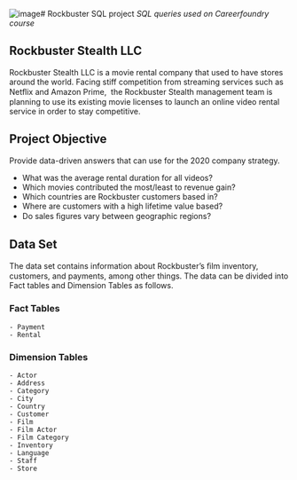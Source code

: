 ![image](https://github.com/tatalva/careerfoundry_RockbusterSQL_project/assets/101604456/86173446-0d6b-4db8-9e3d-a9ccc4709283)# Rockbuster SQL project
*SQL queries used on Careerfoundry course*

## Rockbuster Stealth LLC

Rockbuster Stealth LLC is a movie rental company that used to have stores around the world. Facing stiff competition from streaming services such as Netﬂix and Amazon Prime,  the Rockbuster Stealth management team is planning to use its existing movie licenses to launch an online video rental service in order to stay competitive. 

## Project Objective

Provide data-driven answers that can use for the  2020 company strategy.
  - What was the average rental duration for all videos?
  - Which movies contributed the most/least to revenue gain?
  - Which countries are Rockbuster customers based in?
  - Where are customers with a high lifetime value based? 
  - Do sales ﬁgures vary between geographic regions? 

## Data Set

The data set contains information about Rockbuster’s ﬁlm inventory, customers, and payments, among other things. The data can be divided into Fact tables and Dimension Tables as follows.

### Fact Tables
    - Payment
    - Rental

### Dimension Tables
    - Actor
    - Address
    - Category
    - City
    - Country
    - Customer
    - Film
    - Film Actor
    - Film Category
    - Inventory
    - Language
    - Staff
    - Store
